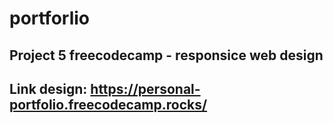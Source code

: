 # portforlio
## Project 5 freecodecamp - responsice web design
## Link design: https://personal-portfolio.freecodecamp.rocks/
